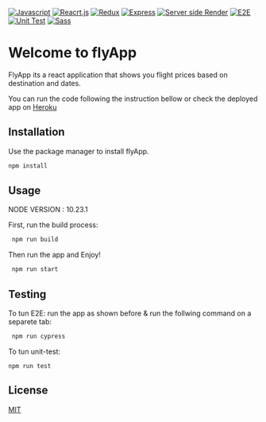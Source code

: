 
[![Javascript](http://img.shields.io/badge/Javascript-yellow.svg)]() [![Reacrt.js](http://img.shields.io/badge/React.js-blue.svg)]() 
[![Redux](http://img.shields.io/badge/Redux-purple.svg)]()
[![Express](http://img.shields.io/badge/Express-brightgreen.svg)]()
[![Server side Render](http://img.shields.io/badge/ServerSideRender-orange.svg)]()
[![E2E](http://img.shields.io/badge/E2E-green.svg)]()
[![Unit Test](http://img.shields.io/badge/UnitTest-blue.svg)]()
[![Sass](http://img.shields.io/badge/Sass-pink.svg)]()


# Welcome to flyApp

FlyApp its a react application that shows you flight prices based on destination and dates.

You can run the code following the instruction bellow or check the deployed app on [Heroku](https://fly-app-platzi.herokuapp.com/) 

## Installation

Use the package manager to install flyApp.

```bash
npm install
```

## Usage

NODE VERSION : 10.23.1

First, run the build process: 

```bash
 npm run build
```
Then run the app and Enjoy!

```bash
 npm run start
```

## Testing


To tun E2E: 
run the app as shown before & run the follwing command on a separete tab:

```bash
 npm run cypress
```

To tun unit-test: 
```
npm run test
```

## License
[MIT](https://choosealicense.com/licenses/mit/)



